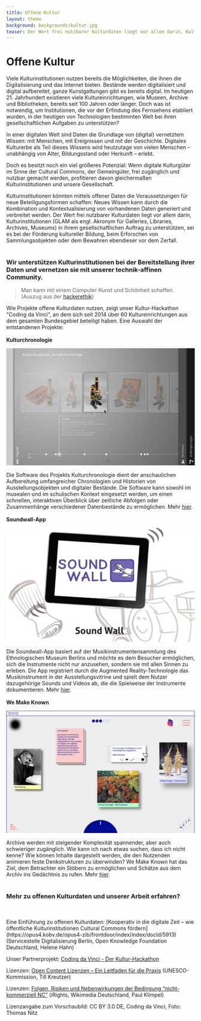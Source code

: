 ```yaml
---
title: Offene Kultur
layout: thema
background: backgrounds/kultur.jpg
teaser: Der Wert frei nutzbarer Kulturdaten liegt vor allem darin, Kulturinstitutionen in ihrem gesellschaftlichen Auftrag zu unterstützen, sei es bei der Förderung kultureller Bildung, beim Erforschen von Sammlungsobjekten oder dem Bewahren ebendieser vor dem Zerfall.
---
```


# Offene Kultur

Viele Kulturinstitutionen nutzen bereits die Möglichkeiten, die ihnen die Digitalisierung und das Internet bieten. Bestände werden digitalisiert und digital aufbereitet, ganze Kunstgattungen gibt es bereits digital. Im heutigen 21. Jahrhundert existieren viele Kultureinrichtungen, wie Museen, Archive und Bibliotheken, bereits seit 100 Jahren oder länger. Doch was ist notwendig, um Institutionen, die vor der Erfindung des Fernsehens etabliert wurden, in der heutigen von Technologien bestimmten Welt bei ihren gesellschaftlichen Aufgaben zu unterstützen?

In einer digitalen Welt sind Daten die Grundlage von (digital) vernetztem Wissen: mit Menschen, mit Ereignissen und mit der Geschichte. Digitales Kulturerbe als Teil dieses Wissens wird heutzutage von vielen Menschen – unabhängig von Alter, Bildungsstand oder Herkunft – erlebt. 

Doch es besitzt noch ein viel größeres Potenzial: Wenn digitale Kulturgüter im Sinne der Cultural Commons, der Gemeingüter, frei zugänglich und nutzbar gemacht werden, profitieren davon gleichermaßen Kulturinstitutionen und unsere Gesellschaft. 

Kulturinstitutionen könnten mittels offener Daten die Voraussetzungen für neue Beteiligungsformen schaffen: Neues Wissen kann durch die Kombination und Kontextualisierung von vorhandenen Daten generiert und verbreitet werden. Der Wert frei nutzbarer Kulturdaten liegt vor allem darin, Kulturinstitutionen (GLAM als engl. Akronym für Galleries, Libraries, Archives, Museums) in ihrem gesellschaftlichen Auftrag zu unterstützen, sei es bei der Förderung kultureller Bildung, beim Erforschen von Sammlungsobjekten oder dem Bewahren ebendieser vor dem Zerfall.
<br/>
<br/>
### Wir unterstützen Kulturinstitutionen bei der Bereitstellung ihrer Daten und vernetzen sie mit unserer technik-affinen Community.

> Man kann mit einem Computer Kunst und Schönheit schaffen. (Auszug aus der [hackerethik](https://www.ccc.de/hackerethics))

Wie Projekte offene Kulturdaten nutzen, zeigt unser Kultur-Hackathon "Coding da Vinci", an dem sich seit 2014 über 60 Kultureinrichtungen aus dem gesamten Bundesgebiet beteiligt haben. Eine Auswahl der entstandenen Projekte:
<br/>
<br/>
**Kulturchronologie**

![Kulturchnologie](/static/images/topics/kulturchronologie.jpg "Kulturchronologie")

Die Software des Projekts Kulturchronologie dient der anschaulichen Aufbereitung umfangreicher Chronologien und Historien von Ausstellungsobjekten und digitaler Bestände. Die Software kann sowohl im musealen und im schulischen Kontext eingesetzt werden, um einen schnellen, interaktiven Überblick über zeitliche Abfolgen oder Zusammenhänge verschiedener Datenbestände zu ermöglichen. Mehr [hier](https://codingdavinci.de/projects/2014/kulturchronologie.html#project-name).
<br/>
<br/>
**Soundwall-App**

![Soundwall-App](/static/images/topics/soundwallapp.jpg "Soundwall-App")

Die Soundwall-App basiert auf der Musikinstrumentensammlung des Ethnologischen Museum Berlins und möchte es dem Besucher ermöglichen, sich die Instrumente nicht nur anzusehen, sondern sie mit allen Sinnen zu erleben. Die App registriert durch die Augmented Reality-Technologie das Musikinstrument in der Ausstellungsvitrine und spielt dem Nutzer dazugehörige Sounds und Videos ab, die die Spielweise der Instrumente dokumentieren. Mehr [hier](https://codingdavinci.de/projects/2014/soundwallapp.html#project-name).
<br/>
<br/>
**We Make Known**

![We Make Known](/static/images/topics/wemakeknown.jpg "We Make Known")

Archive werden mit steigender Komplexität spannender, aber auch schwieriger zugänglich. Wie kann ich nach etwas suchen, dass ich nicht kenne? Wie können Inhalte dargestellt werden, die den Nutzenden animieren feste Denkstrukturen zu überwinden? We Make Known hat das Ziel, dem Betrachter ein Stöbern zu ermöglichen und Schätze aus dem Archiv ins Gedächtnis zu rufen. Mehr [hier](http://wemakeknown.com/).
<br/>
<br/>
### Mehr zu offenen Kulturdaten und unserer Arbeit erfahren?
<br/>
<br/>
Eine Einführung zu offenen Kulturdaten: [Kooperativ in die digitale Zeit – wie öffentliche Kulturinstitutionen Cultural Commons fördern](https://opus4.kobv.de/opus4-zib/frontdoor/index/index/docId/5913) (Servicestelle Digitalisierung Berlin, Open Knowledge Foundation Deutschland, Helene Hahn)

Unser Partnerprojekt: [Coding da Vinci - Der Kultur-Hackathon](https://codingdavinci.de/)

Lizenzen: [Open Content Lizenzen – Ein Leitfaden für die Praxis](https://www.unesco.de/fileadmin/medien/Dokumente/Kommunikation/DUK_opencontent_FINAL.pdf) (UNESCO-Kommission, Till Kreutzer)

Lizenzen: [Folgen, Risiken und Nebenwirkungen der Bedingung “nicht-kommerziell NC”](https://irights.info/wp-content/uploads/userfiles/CC-NC_Leitfaden_web.pdf) (iRights, Wikimedia Deutschland, Paul Klimpel)

Lizenzangabe zum Vorschaubild: CC BY 3.0 DE, Coding da Vinci, Foto: Thomas Nitz
